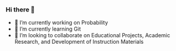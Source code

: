 ### Hi there 👋

<!--
**Ogaitnos/Ogaitnos** is a ✨ _special_ ✨ repository because its `README.md` (this file) appears on your GitHub profile.

Here are some ideas to get you started:

- 🔭 I’m currently working on developing computational workshops
- 🌱 I’m currently learning Git
- 👯 I’m looking to collaborate on Educational Projects, Academic Research, and Development of Instruction Materials
- 🤔 I’m looking for help with ... 
- 💬 Ask me about Math 
- 📫 How to reach me:
- 😄 Pronouns: ...
- ⚡ Fun fact: ...
-->
- 🔭 I’m currently working on Probability
- 🌱 I’m currently learning Git
- 👯 I’m looking to collaborate on Educational Projects, Academic Research, and Development of Instruction Materials
